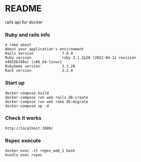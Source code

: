 # README

rails api for docker

### Ruby and rails info

```shell
$ rake about
About your application's environment
Rails version             7.0.4
Ruby version              ruby 3.1.2p20 (2022-04-12 revision 4491bb740a) [x86_64-linux]
RubyGems version          3.3.20
Rack version              2.2.4
```

### Start up

```shell
docker-compose build
docker-compose run web rails db:create
docker-compose run web rake db:migrate
docker-compose up -d
```

### Check it works
  
`http://localhost:3000/`

### Rspec execute

```shell
docker exec -it regex_web_1 bash
bundle exec rspec
```
